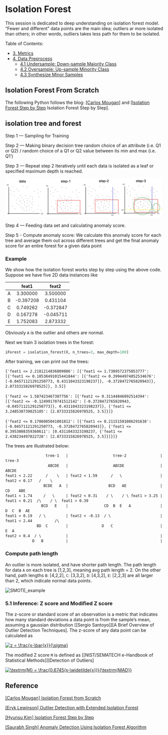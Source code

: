 # Isolation Forest

This session is dedicated to deep understanding on isolation forest model. “Fewer and different” data points are the main idea; outliers ar more isolated than others; in other words, outliers takes less path for them to be isolated.


Table of Contents:


* [3. Metrics](https://github.com/HsiangHung/Machine_Learning_Note/tree/master/Anomaly_Detection#3-metrics)
* [4. Data Preprocess](https://github.com/HsiangHung/Machine_Learning_Note/tree/master/Anomaly_Detection#4-data-preprocess)
     * [4.1 Undersample: Down-sample Majority Class](https://github.com/HsiangHung/Machine_Learning_Note/tree/master/Anomaly_Detection#41-undersample-down-sample-majority-class) 
     * [4.2 Oversample: Up-sample Minority Class](https://github.com/HsiangHung/Machine_Learning_Note/tree/master/Anomaly_Detection#42-oversample-up-sample-minority-class)
     * [4.3 Synthesize Minor Samples](https://github.com/HsiangHung/Machine_Learning_Note/tree/master/Anomaly_Detection#43-synthesize-minor-samples)




## Isolation Forest From Scratch

The following Python follows the blog: [[Carlos Mougan]][Isolation Forest from Scratch] and [[Isolation Forest Step by Step] Isolation Forest Step by Step].

## isolation tree and forest

Step 1 — Sampling for Training

Step 2 — Making binary decision tree
random choice of an attribute (i.e. Q1 or Q2) / random choice of a Q1 or Q2 value between its min and max (i.e. Q1’)

Step 3 — Repeat step 2 Iteratively until each data is isolated as a leaf or specified maximum depth is reached.

![](images/isolation_tree.png)

Step 4 — Feeding data set and calculating anomaly score.

Step 5 - Compute anomaly score: We calculate this anomaly score for each tree and average them out across different trees and get the final anomaly score for an entire forest for a given data point

### Example

We show how the isolation forest works step by step using the above code. Suppose we have five 2D data instances like

| | feat1 | feat2|
|:-:|:-:| :-:|
|A|  3.300000 | 3.500000 |
|B| -0.397208 | 0.431104 |
|C|  0.749262 |-0.372847 |
|D|  0.167278 |-0.045711 |
|E|  1.752083 | 2.873332 |

Obviously `A` is the outlier and others are normal.

Next we train 3 isolation trees in the forest:
```Python 
iForest = isolation_forest(X, n_trees=3, max_depth=100)
```
After training, we can print out the trees:
```
{'feat1 <= 2.2181214836809806': [{'feat1 <= 1.7389572375053777': [{'feat1 <= 0.18538491015441844': [{'feat2 <= 0.39944974852534676': [-0.04571121291250773, 0.4311043323198237]}, -0.3728472765820943]}, 2.8733315826978525]}, 3.5]}

{'feat2 <= 1.587423467387756': [{'feat2 <= 0.31144846892514394': [{'feat2 <= -0.12499170741512142': [-0.3728472765820943, -0.04571121291250773]}, 0.4311043323198237]}, {'feat1 <= 3.248530739825105': [2.8733315826978525, 3.5]}]}

{'feat2 <= 0.1706085041001812': [{'feat1 <= 0.21151501086291638': [-0.04571121291250773, -0.3728472765820943]}, {'feat1 <= 0.3953008359360611': [0.4311043323198237, {'feat1 <= 2.438234497822728': [2.8733315826978525, 3.5]}]}]}
```
The trees are illustrated below:
```
                  tree-1   |                    tree-2               |                 tree-3
                   ABCDE   |                    ABCDE                |                 ABCDE
feat1 < 2.22      /    \   | feat2 < 1.59      /   \                 | feat2 < 0.17   /    \
                 BCDE   A  |                  BCD   AE               |               CD    ABE
feat1 < 1.74     /   \     | feat2 < 0.31    / \    / \ feat1 > 3.25 | feat1 < 0.21  /\    / \  feat1 > 0.39           
                BCD   E    |                CD  B  E   A             |              D  C  B  AE
feat1 < 0.19   / \         | feat2 < -0.13  / \                      | feat1 < 2.44          /\
              BD  C        |               D   C                     |                      E  A
feat2 < 0.4  / \           |                                         |
            D   B          |                                         |
```


### Compute path length 

An outlier is more isolated, and have shorter path length. The path length for data `A` on each tree is [1,2,3], meaning avg path length = 2. On the other hand, path lengths `B`: [4,2,2], `C`: [3,3,2], `D`: [4,3,2], `E`: [2,2,3] are all larger than 2, which indicate normal data points.





![SMOTE_example](images/SMOTE_example.png)




### 5.1 Inference: Z score and Modified Z score
The z-score or standard score of an observation is a metric that indicates how many standard deviations a data point is from the sample’s mean, assuming a gaussian distribution [[Sergio Santoyo]][A Brief Overview of Outlier Detection Techniques]. The z-score of any data point can be calculated as
    
<a href="https://www.codecogs.com/eqnedit.php?latex=z&space;=&space;\frac{x-\bar{x}}{\sigma}" target="_blank"><img src="https://latex.codecogs.com/gif.latex?z&space;=&space;\frac{x-\bar{x}}{\sigma}" title="z = \frac{x-\bar{x}}{\sigma}" /></a>

The modified Z score `M` is defined as [[NIST/SEMATECH e-Handbook of Statistical Methods]][Detection of Outliers]

<a href="https://www.codecogs.com/eqnedit.php?latex=\textrm{M}&space;=&space;\frac{0.6745(x-\widetilde{x})}{\textrm{MAD}}" target="_blank"><img src="https://latex.codecogs.com/gif.latex?\textrm{M}&space;=&space;\frac{0.6745(x-\widetilde{x})}{\textrm{MAD}}" title="\textrm{M} = \frac{0.6745(x-\widetilde{x})}{\textrm{MAD}}" /></a>
     





## Reference


[Isolation Forest from Scratch]: https://towardsdatascience.com/isolation-forest-from-scratch-e7e5978e6f4c
[[Carlos Mougan] Isolation Forest from Scratch](https://towardsdatascience.com/isolation-forest-from-scratch-e7e5978e6f4c)


[Outlier Detection with Extended Isolation Forest]: https://towardsdatascience.com/outlier-detection-with-extended-isolation-forest-1e248a3fe97b
[[Eryk Lewinson] Outlier Detection with Extended Isolation Forest](https://towardsdatascience.com/outlier-detection-with-extended-isolation-forest-1e248a3fe97b)


[Isolation Forest Step by Step]: https://hyunsukim-9320.medium.com/isolation-forest-step-by-step-341b82923168
[[Hyunsu Kim] Isolation Forest Step by Step](https://hyunsukim-9320.medium.com/isolation-forest-step-by-step-341b82923168)


[Anomaly Detection Using Isolation Forest Algorithm]: https://medium.com/analytics-vidhya/anomaly-detection-using-isolation-forest-algorithm-8cf36c38d6f7
[[Saurabh Singh] Anomaly Detection Using Isolation Forest Algorithm](https://medium.com/analytics-vidhya/anomaly-detection-using-isolation-forest-algorithm-8cf36c38d6f7)

